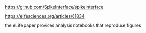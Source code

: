https://github.com/SpikeInterface/spikeinterface

https://elifesciences.org/articles/61834

the eLife paper provides analysis notebooks that reproduce figures
